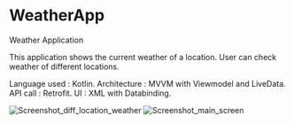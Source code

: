 # WeatherApp
Weather Application

This application shows the current weather of a location. 
User can check weather of different locations.

Language used : Kotlin.
 Architecture : MVVM with Viewmodel and LiveData.
 API call : Retrofit.
 UI : XML with Databinding.

![Screenshot_diff_location_weather](https://github.com/anumariaantony/WeatherApp/assets/34173165/3cd5a2e8-40b0-465e-ace0-ef2b09308cec)
![Screenshot_main_screen](https://github.com/anumariaantony/WeatherApp/assets/34173165/a128c458-b5e4-4715-8d96-de4b9c94395f)




